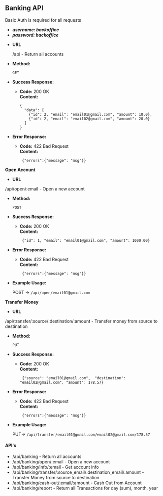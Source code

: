 **Banking API**
----
  Basic Auth is required for all requests

  - ***username: backoffice***
  - ***password: backoffice***

* **URL**

  /api - Return all accounts

* **Method:**

  `GET`

* **Success Response:**

  * **Code:** 200 OK <br />
    **Content:**
    ```
    {
      "data": [
        {"id": 2, "email": "email01@gmail.com", "amount": 10.0},
        {"id": 2, "email": "email02@gmail.com", "amount": 20.0}
      ]
    }
    ```

* **Error Response:**

  * **Code:** 422 Bad Request <br />
    **Content:**
    ```
     {"errors":{"message": "msg"}}
    ```

**Open Account**

  * **URL**

  /api/open/:email - Open a new account

  * **Method:**

      `POST`

  * **Success Response:**

    * **Code:** 200 OK <br />
      **Content:**
      ```
       {"id": 1, "email": "email01@gmail.com", "amount": 1000.00}      
      ```

  * **Error Response:**

    * **Code:** 422 Bad Request <br />
      **Content:**
      ```
       {"errors":{"message": "msg"}}
      ```
  * **Example Usage:**

    POST -> `/api/open/email01@gmail.com`

**Transfer Money**

  * **URL**

  /api/transfer/:source/:destination/:amount - Transfer money from source to destination

  * **Method:**

      `PUT`

  * **Success Response:**

    * **Code:** 200 OK <br />
      **Content:**
      ```
       {"source": "email01@gmail.com",  "destination": "email02@gmail.com", "amount": 178.57}      
      ```

  * **Error Response:**

    * **Code:** 422 Bad Request <br />
      **Content:**
      ```
       {"errors":{"message": "msg"}}
      ```
  * **Example Usage:**

    PUT-> `/api/transfer/email01@gmail.com/email02@gmail.com/178.57`

#### API's
- /api/banking - Return all accounts
- /api/banking/open/:email - Open a new account
- /api/banking/info/:email - Get account info
- /api/banking/transfer/:source_email/:destination_email/:amount - Transfer Money from source to destination
- /api/banking/cash-out/:email/:amount - Cash Out from Account
- /api/banking/report - Return all Transactions for day (sum), month, year
